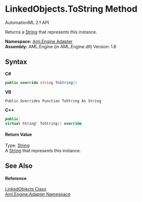 # LinkedObjects.ToString Method 
AutomationML 2.1 API 

Returns a <a href="https://docs.microsoft.com/dotnet/api/system.string" target="_parent" rel="noopener noreferrer">String</a> that represents this instance.

**Namespace:**&nbsp;<a href="N_Aml_Engine_Adapter">Aml.Engine.Adapter</a><br />**Assembly:**&nbsp;AML.Engine (in AML.Engine.dll) Version: 1.6

## Syntax

**C#**<br />
``` C#
public override string ToString()
```

**VB**<br />
``` VB
Public Overrides Function ToString As String
```

**C++**<br />
``` C++
public:
virtual String^ ToString() override
```


#### Return Value
Type: <a href="https://docs.microsoft.com/dotnet/api/system.string" target="_parent" rel="noopener noreferrer">String</a><br />A <a href="https://docs.microsoft.com/dotnet/api/system.string" target="_parent" rel="noopener noreferrer">String</a> that represents this instance.

## See Also


#### Reference
<a href="T_Aml_Engine_Adapter_LinkedObjects">LinkedObjects Class</a><br /><a href="N_Aml_Engine_Adapter">Aml.Engine.Adapter Namespace</a><br />